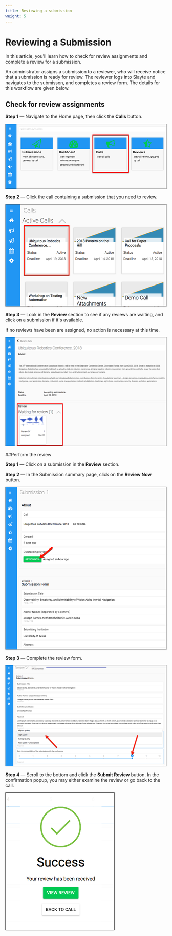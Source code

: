 ```yaml
---
title: Reviewing a submission
weight: 5
---
```


# Reviewing a Submission

In this article, you'll learn how to check for review assignments and complete a review for a submission.

An administrator assigns a submission to a reviewer, who will receive notice that a submission is ready for review. The reviewer logs into Slayte and navigates to the submisson, and completes a review form. The details for this workflow are given below.


## Check for review assignments

**Step 1** — Navigate to the Home page, then click the **Calls** button.

![Reviewer navigates to Calls](../assets/img/review_a_submission_3.png)

**Step 2** — Click the call containing a submission that you need to review.

![choosing a call](../assets/img/submitting_to_a_call_3.png)

**Step 3** — Look in the **Review** section to see if any reviews are waiting, and click on a submission if it's available. 

If no reviews have been are assigned, no action is necessary at this time.

![click on a submission](../assets/img/review_a_submission_1.png)


##Perform the review

**Step 1** — Click on a submission in the **Review** section.

**Step 2** — In the Submission summary page, click on the **Review Now** button.

![review now](../assets/img/review_a_submission_2.png)

**Step 3** — Complete the review form.

![complete review](../assets/img/review_a_submission_4.png)

**Step 4** — Scroll to the bottom and click the **Submit Review** button. In the confirmation popup, you may either examine the review or go back to the call.

![review confirmation](../assets/img/review_a_submission_5.png)



